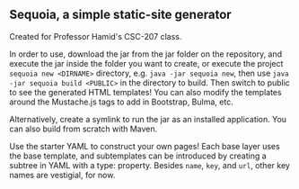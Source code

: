 ## Sequoia, a simple static-site generator

Created for Professor Hamid's CSC-207 class.

In order to use, download the jar from the jar folder on the repository,
and execute the jar inside the folder you want to create, or execute
the project `sequoia new <DIRNAME>` directory, e.g. `java -jar sequoia new`,
then use `java -jar sequoia build <PUBLIC>` in the directory to
build. Then switch to public to see the generated HTML
templates! You can also modify the templates around the Mustache.js
tags to add in Bootstrap, Bulma, etc.

Alternatively, create a symlink to run the jar as an installed
application. You can also build from scratch with Maven.

Use the starter YAML to construct your own pages!
Each base layer uses the base template, and subtemplates
can be introduced by creating a subtree in YAML with a type: <TYPE>
property. Besides `name`, `key`, and `url`, other key names
are vestigial, for now.